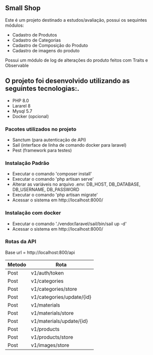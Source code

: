 ## Small Shop

Este é um projeto destinado a estudos/avaliação, possui os sequintes módulos:

- Cadastro de Produtos
- Cadastro de Categorias
- Cadastro de Composição do Produto
- Cadastro de imagens do produto

Possui um módulo de log de alterações do produto feitos com Traits e Observable

## O projeto foi desenvolvido utilizando as seguintes tecnologias:.

- PHP 8.0
- Lararel 8
- Mysql 5.7
- Docker (opcional)

### Pacotes utilizados no projeto

- Sanctum (para autenticação de API)
- Sail (interface de linha de comando docker para laravel)
- Pest (framework para testes)


### Instalação Padrão

- Executar o comando 'composer install' 
- Executar o comando 'php artisan serve' 
- Alterar as variáveis no arquivo .env: DB_HOST, DB_DATABASE, DB_USERNAME, DB_PASSWORD
- Executar o comando 'php artisan migrate'
- Acessar o sistema em http://localhost:8000/

### Instalação com docker

- Executar o comando './vendor/laravel/sail/bin/sail up -d' 
- Acessar o sistema em http://localhost:8000/


### Rotas da API

Base url = http://localhost:800/api


|Metodo|Rota                 |
| -----|---------------      |
| Post | v1/auth/token|      |
| Post | v1/categories       |
| Post | v1/categories/store | 
| Post | v1/categories/update/{id}|
| Post | v1/materials |
| Post | v1/materials/store |
| Post | v1/materials/update/{id} |
| Post | v1/products | 
| Post | v1/products/store |
| Post | v1/images/store |

